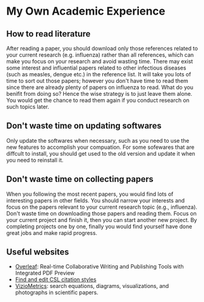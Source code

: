 # My Own Academic Experience

## How to read literature
After reading a paper, you should download only those references related to your current research (e.g. influenza) rather than all references, which can make you focus on your research and avoid wasting time. There may exist some interest and influential papers related to other infectious diseases (such as measles, dengue etc.) in the reference list. It will take you lots of time to sort out those papers; however you don't have time to read them since there are already plenty of papers on influenza to read. What do you benifit from doing so? Hence the wise strategy is to just leave them alone. You would get the chance to read them again if you conduct research on such topics later.

## Don't waste time on updating softwares
Only update the softwares when necessary, such as you need to use the new features to accomplish your compuation. For some sofewares that are diffcult to install, you should get used to the old version and update it when you need to reinstall it.

## Don't waste time on collecting papers
When you following the most recent papers, you would find lots of interesting papers in other fields. You should narrow your interests and focus on the papers relevant to your current research topic (e.g., influenza). Don't waste time on downloading those papers and reading them. Focus on your current project and finish it, then you can start another new project. By completing projects one by one, finally you would find yourself have done great jobs and make rapid progress.

## Useful websites
- [Overleaf](https://www.overleaf.com/): Real-time Collaborative Writing and Publishing Tools with Integrated PDF Preview
- [Find and edit CSL citation styles](http://editor.citationstyles.org/about/)
- [VizioMetrics](http://viziometrics.org/): search equations, diagrams, visualizations, and photographs in scientific papers.